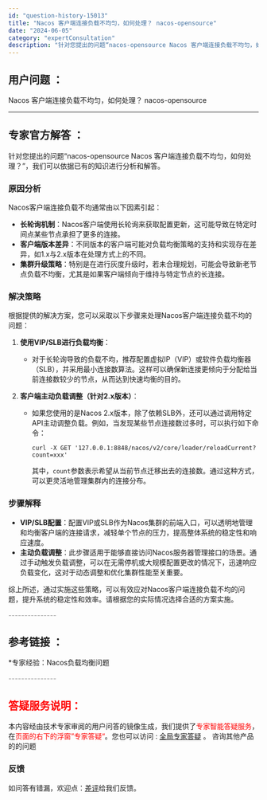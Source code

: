 ```yaml
---
id: "question-history-15013"
title: "Nacos 客户端连接负载不均匀，如何处理？ nacos-opensource"
date: "2024-06-05"
category: "expertConsultation"
description: "针对您提出的问题“nacos-opensource Nacos 客户端连接负载不均匀，如何处理？”，我们可以依据已有的知识进行分析和解答。### 原因分析Nacos客户端连接负载不均通常由以下因素引起：- **长轮询机制**：Nacos客户端使用长轮询来获取配置更新，这可能导致在特定时间点某些节点承"
---
```


## 用户问题 ： 
 Nacos 客户端连接负载不均匀，如何处理？ nacos-opensource 

---------------
## 专家官方解答 ：

针对您提出的问题“nacos-opensource Nacos 客户端连接负载不均匀，如何处理？”，我们可以依据已有的知识进行分析和解答。

### 原因分析
Nacos客户端连接负载不均通常由以下因素引起：
- **长轮询机制**：Nacos客户端使用长轮询来获取配置更新，这可能导致在特定时间点某些节点承担了更多的连接。
- **客户端版本差异**：不同版本的客户端可能对负载均衡策略的支持和实现存在差异，如1.x与2.x版本在处理方式上的不同。
- **集群升级策略**：特别是在进行灰度升级时，若未合理规划，可能会导致新老节点负载不均衡，尤其是如果客户端倾向于维持与特定节点的长连接。

### 解决策略
根据提供的解决方案，您可以采取以下步骤来处理Nacos客户端连接负载不均的问题：

1. **使用VIP/SLB进行负载均衡**：
   - 对于长轮询导致的负载不均，推荐配置虚拟IP（VIP）或软件负载均衡器（SLB），并采用最小连接数算法。这样可以确保新连接更倾向于分配给当前连接数较少的节点，从而达到快速均衡的目的。

2. **客户端主动负载调整（针对2.x版本）**：
   - 如果您使用的是Nacos 2.x版本，除了依赖SLB外，还可以通过调用特定API主动调整负载。例如，当发现某些节点连接数过多时，可以执行如下命令：
     ```shell
     curl -X GET '127.0.0.1:8848/nacos/v2/core/loader/reloadCurrent?count=xxx'
     ```
     其中，`count`参数表示希望从当前节点迁移出去的连接数。通过这种方式，可以更灵活地管理集群内的连接分布。

### 步骤解释
- **VIP/SLB配置**：配置VIP或SLB作为Nacos集群的前端入口，可以透明地管理和均衡客户端的连接请求，减轻单个节点的压力，提高整体系统的稳定性和响应速度。
- **主动负载调整**：此步骤适用于能够直接访问Nacos服务器管理接口的场景。通过手动触发负载调整，可以在无需停机或大规模配置更改的情况下，迅速响应负载变化，这对于动态调整和优化集群性能至关重要。

综上所述，通过实施这些策略，可以有效应对Nacos客户端连接负载不均的问题，提升系统的稳定性和效率。请根据您的实际情况选择合适的方案实施。


<font color="#949494">---------------</font> 


## 参考链接 ：

*专家经验：Nacos负载均衡问题 


 <font color="#949494">---------------</font> 
 


## <font color="#FF0000">答疑服务说明：</font> 

本内容经由技术专家审阅的用户问答的镜像生成，我们提供了<font color="#FF0000">专家智能答疑服务</font>，在<font color="#FF0000">页面的右下的浮窗”专家答疑“</font>。您也可以访问 : [全局专家答疑](https://opensource.alibaba.com/chatBot) 。 咨询其他产品的的问题

### 反馈
如问答有错漏，欢迎点：[差评](https://ai.nacos.io/user/feedbackByEnhancerGradePOJOID?enhancerGradePOJOId=15066)给我们反馈。
